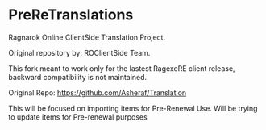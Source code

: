 # PreReTranslations

Ragnarok Online ClientSide Translation Project.

Original repository by: ROClientSide Team.

This fork meant to work only for the lastest RagexeRE client release, backward compatibility is not maintained.

Original Repo: https://github.com/Asheraf/Translation

This will be focused on importing items for Pre-Renewal Use. Will be trying to update items for Pre-renewal purposes
